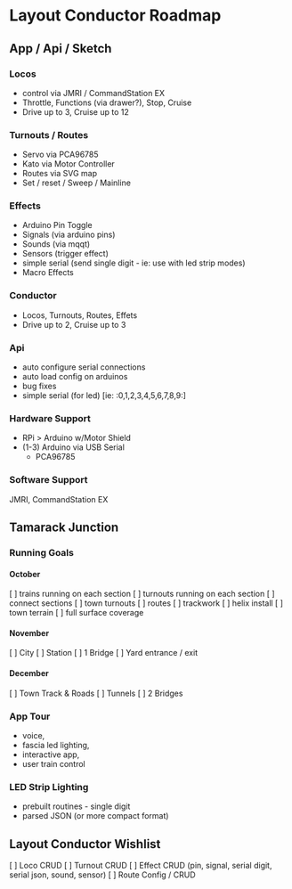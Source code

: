 # Layout Conductor Roadmap

## App / Api / Sketch

### Locos

- control via JMRI / CommandStation EX
- Throttle, Functions (via drawer?), Stop, Cruise
- Drive up to 3, Cruise up to 12

### Turnouts / Routes

- Servo via PCA96785
- Kato via Motor Controller
- Routes via SVG map
- Set / reset / Sweep / Mainline

### Effects

- Arduino Pin Toggle
- Signals (via arduino pins)
- Sounds (via mqqt)
- Sensors (trigger effect)
- simple serial (send single digit - ie: use with led strip modes)
- Macro Effects

### Conductor

- Locos, Turnouts, Routes, Effets
- Drive up to 2, Cruise up to 3

### Api
- auto configure serial connections
- auto load config on arduinos
- bug fixes
- simple serial (for led) [ie: :0,1,2,3,4,5,6,7,8,9:]

### Hardware Support
- RPi > Arduino w/Motor Shield
- (1-3) Arduino via USB Serial
    - PCA96785


### Software Support
JMRI, CommandStation EX

## Tamarack Junction

### Running Goals

#### October
[ ] trains running on each section
[ ] turnouts running on each section
[ ] connect sections
[ ] town turnouts
[ ] routes
[ ] trackwork
[ ] helix install
[ ] town terrain
[ ] full surface coverage

#### November
[ ] City
[ ] Station
[ ] 1 Bridge
[ ] Yard entrance / exit

#### December
[ ] Town Track & Roads
[ ] Tunnels
[ ] 2 Bridges

### App Tour

- voice, 
- fascia led lighting, 
- interactive app, 
- user train control

### LED Strip Lighting

- prebuilt routines - single digit
- parsed JSON (or more compact format)

## Layout Conductor Wishlist
[ ] Loco CRUD
[ ] Turnout CRUD
[ ] Effect CRUD (pin, signal, serial digit, serial json, sound, sensor)
[ ] Route Config / CRUD